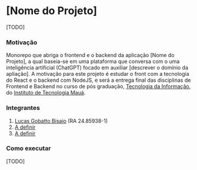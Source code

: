 # [Nome do Projeto]

[TODO]

### Motivação

Monorepo que abriga o frontend e o backend da aplicação [Nome do Projeto], a qual baseia-se em uma plataforma que conversa com o uma inteligência artificial (ChatGPT) focado em auxiliar [descrever o domínio da apliação]. A motivação para este projeto é estudar o front com a tecnologia do React e o backend com NodeJS, e será a entrega final das disciplinas de Frontend e Backend no curso de pós graduação, [Tecnologia da Informação](https://maua.br/pos-graduacao/especializacao-360h/tecnologia-da-informacao), do [Instituto de Tecnologia Mauá](https://maua.br/).

### Integrantes

1. [Lucas Gobatto Bisaio](https://github.com/LucasGobatto) (RA 24.85938-1)
2. [A definir](https://link-do-github.todo)
3. [A definir](https://link-do-github.todo)

### Como executar

[TODO]
